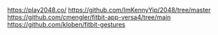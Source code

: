 https://play2048.co/
https://github.com/ImKennyYip/2048/tree/master
https://github.com/cmengler/fitbit-app-versa4/tree/main
https://github.com/kloben/fitbit-gestures